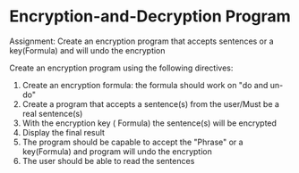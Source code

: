 # Encryption-and-Decryption Program

Assignment: Create an encryption program that accepts sentences or a key(Formula) and will undo the encryption

Create an encryption program using the following directives:
1) Create an encryption formula: the formula should work on "do and un-do"
2) Create a program that accepts a sentence(s) from the user/Must be a real sentence(s) 
3) With the encryption key ( Formula) the sentence(s) will be encrypted
4) Display the final result 
5) The program should be capable to accept the "Phrase" or a key(Formula) and program will undo the encryption 
6) The user should be able to read the sentences
